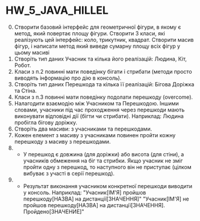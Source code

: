 # HW_5_JAVA_HILLEL
0. Створити базовий інтерфейс для геометричної фігури, в якому є метод, який повертає площу фігури.
Створити 3 класи, які реалізують цей інтерфейс: коло, трикутник, квадрат.
Створити масив фігур, і написати метод який виведе сумарну площу всіх фігур у цьому масиві
1. Створіть тип даних Учасник та кілька його реалізацій: Людина, Кіт, Робот.
2. Класи з п.2 повинні мати поведінку бігати і стрибати (методи просто виводять інформацію про дію в консоль).
3. Створіть тип даних Перешкода та кілька її реалізацій: Бігова Доріжка та Стіна.
4. Класи з п.3 повинні мати поведінку подолати перешкоду (overcome).
5. Налагодити взаємодію між Учасником та Перешкодою. 
Іншими словами, учасники під час проходження через перешкоди мають виконувати відповідні дії (бігти чи стрибати).
Наприклад: Людина пробігла бігову доріжку.
6. Створіть два масиви: з учасниками та перешкодами. 
7. Кожен елемент з масиву з учасниками повинен пройти кожну перешкоду з масиву з перешкодами.
8. * У перешкод є довжина (для доріжки) або висота (для стіни), а учасників обмеження на біг та стрибки. 
Якщо учасник не зміг пройти одну з перешкод, то наступного він не приступає (цілком вибуває з участі в серії перешкод). 
9. * Результат виконання учасником конкретної перешкоди виводити у консоль. Наприклад: "Учасник[ІМ'Я] пройшов перешкоду[НАЗВА] на дистанції[ЗНАЧЕННЯ]"
"Учасник[ІМ'Я] не пройшов перешкоду[НАЗВА] на дистанції[ЗНАЧЕННЯ]. Пройдено[ЗНАЧЕНИЕ]"


